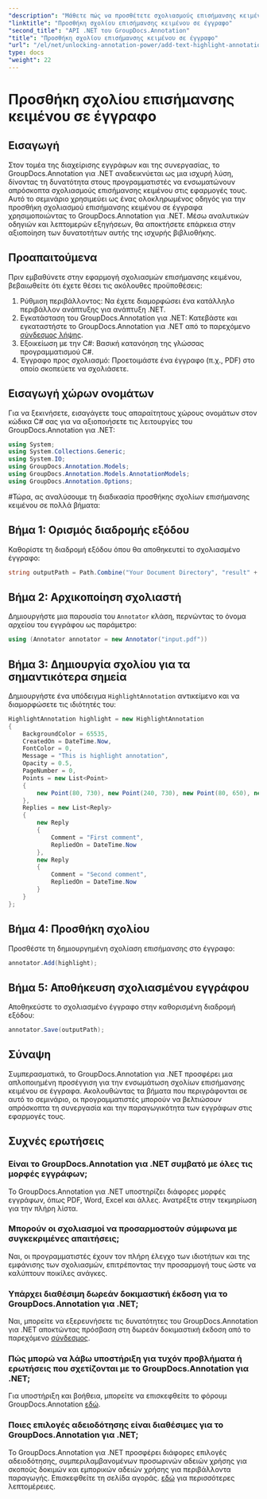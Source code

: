 ```yaml
---
"description": "Μάθετε πώς να προσθέτετε σχολιασμούς επισήμανσης κειμένου σε έγγραφα χρησιμοποιώντας το GroupDocs.Annotation για .NET. Βελτιώστε τη συνεργασία και την παραγωγικότητα με αυτό το ολοκληρωμένο εργαλείο."
"linktitle": "Προσθήκη σχολίου επισήμανσης κειμένου σε έγγραφο"
"second_title": "API .NET του GroupDocs.Annotation"
"title": "Προσθήκη σχολίου επισήμανσης κειμένου σε έγγραφο"
"url": "/el/net/unlocking-annotation-power/add-text-highlight-annotation/"
type: docs
"weight": 22
---
```


# Προσθήκη σχολίου επισήμανσης κειμένου σε έγγραφο

## Εισαγωγή
Στον τομέα της διαχείρισης εγγράφων και της συνεργασίας, το GroupDocs.Annotation για .NET αναδεικνύεται ως μια ισχυρή λύση, δίνοντας τη δυνατότητα στους προγραμματιστές να ενσωματώνουν απρόσκοπτα σχολιασμούς επισήμανσης κειμένου στις εφαρμογές τους. Αυτό το σεμινάριο χρησιμεύει ως ένας ολοκληρωμένος οδηγός για την προσθήκη σχολιασμού επισήμανσης κειμένου σε έγγραφα χρησιμοποιώντας το GroupDocs.Annotation για .NET. Μέσω αναλυτικών οδηγιών και λεπτομερών εξηγήσεων, θα αποκτήσετε επάρκεια στην αξιοποίηση των δυνατοτήτων αυτής της ισχυρής βιβλιοθήκης.
## Προαπαιτούμενα
Πριν εμβαθύνετε στην εφαρμογή σχολιασμών επισήμανσης κειμένου, βεβαιωθείτε ότι έχετε θέσει τις ακόλουθες προϋποθέσεις:
1. Ρύθμιση περιβάλλοντος: Να έχετε διαμορφώσει ένα κατάλληλο περιβάλλον ανάπτυξης για ανάπτυξη .NET.
2. Εγκατάσταση του GroupDocs.Annotation για .NET: Κατεβάστε και εγκαταστήστε το GroupDocs.Annotation για .NET από το παρεχόμενο [σύνδεσμος λήψης](https://releases.groupdocs.com/annotation/net/).
3. Εξοικείωση με την C#: Βασική κατανόηση της γλώσσας προγραμματισμού C#.
4. Έγγραφο προς σχολιασμό: Προετοιμάστε ένα έγγραφο (π.χ., PDF) στο οποίο σκοπεύετε να σχολιάσετε.

## Εισαγωγή χώρων ονομάτων
Για να ξεκινήσετε, εισαγάγετε τους απαραίτητους χώρους ονομάτων στον κώδικα C# σας για να αξιοποιήσετε τις λειτουργίες του GroupDocs.Annotation για .NET:
```csharp
using System;
using System.Collections.Generic;
using System.IO;
using GroupDocs.Annotation.Models;
using GroupDocs.Annotation.Models.AnnotationModels;
using GroupDocs.Annotation.Options;
```
#Τώρα, ας αναλύσουμε τη διαδικασία προσθήκης σχολίων επισήμανσης κειμένου σε πολλά βήματα:
## Βήμα 1: Ορισμός διαδρομής εξόδου
Καθορίστε τη διαδρομή εξόδου όπου θα αποθηκευτεί το σχολιασμένο έγγραφο:
```csharp
string outputPath = Path.Combine("Your Document Directory", "result" + Path.GetExtension("input.pdf"));
```
## Βήμα 2: Αρχικοποίηση σχολιαστή
Δημιουργήστε μια παρουσία του `Annotator` κλάση, περνώντας το όνομα αρχείου του εγγράφου ως παράμετρο:
```csharp
using (Annotator annotator = new Annotator("input.pdf"))
```
## Βήμα 3: Δημιουργία σχολίου για τα σημαντικότερα σημεία
Δημιουργήστε ένα υπόδειγμα `HighlightAnnotation` αντικείμενο και να διαμορφώσετε τις ιδιότητές του:
```csharp
HighlightAnnotation highlight = new HighlightAnnotation
{
    BackgroundColor = 65535,
    CreatedOn = DateTime.Now,
    FontColor = 0,
    Message = "This is highlight annotation",
    Opacity = 0.5,
    PageNumber = 0,
    Points = new List<Point>
    {
        new Point(80, 730), new Point(240, 730), new Point(80, 650), new Point(240, 650)
    },
    Replies = new List<Reply>
    {
        new Reply
        {
            Comment = "First comment",
            RepliedOn = DateTime.Now
        },
        new Reply
        {
            Comment = "Second comment",
            RepliedOn = DateTime.Now
        }
    }
};
```
## Βήμα 4: Προσθήκη σχολίου
Προσθέστε τη δημιουργημένη σχολίαση επισήμανσης στο έγγραφο:
```csharp
annotator.Add(highlight);
```
## Βήμα 5: Αποθήκευση σχολιασμένου εγγράφου
Αποθηκεύστε το σχολιασμένο έγγραφο στην καθορισμένη διαδρομή εξόδου:
```csharp
annotator.Save(outputPath);
```

## Σύναψη
Συμπερασματικά, το GroupDocs.Annotation για .NET προσφέρει μια απλοποιημένη προσέγγιση για την ενσωμάτωση σχολίων επισήμανσης κειμένου σε έγγραφα. Ακολουθώντας τα βήματα που περιγράφονται σε αυτό το σεμινάριο, οι προγραμματιστές μπορούν να βελτιώσουν απρόσκοπτα τη συνεργασία και την παραγωγικότητα των εγγράφων στις εφαρμογές τους.
## Συχνές ερωτήσεις
### Είναι το GroupDocs.Annotation για .NET συμβατό με όλες τις μορφές εγγράφων;
Το GroupDocs.Annotation για .NET υποστηρίζει διάφορες μορφές εγγράφων, όπως PDF, Word, Excel και άλλες. Ανατρέξτε στην τεκμηρίωση για την πλήρη λίστα.
### Μπορούν οι σχολιασμοί να προσαρμοστούν σύμφωνα με συγκεκριμένες απαιτήσεις;
Ναι, οι προγραμματιστές έχουν τον πλήρη έλεγχο των ιδιοτήτων και της εμφάνισης των σχολιασμών, επιτρέποντας την προσαρμογή τους ώστε να καλύπτουν ποικίλες ανάγκες.
### Υπάρχει διαθέσιμη δωρεάν δοκιμαστική έκδοση για το GroupDocs.Annotation για .NET;
Ναι, μπορείτε να εξερευνήσετε τις δυνατότητες του GroupDocs.Annotation για .NET αποκτώντας πρόσβαση στη δωρεάν δοκιμαστική έκδοση από το παρεχόμενο [σύνδεσμος](https://releases.groupdocs.com/).
### Πώς μπορώ να λάβω υποστήριξη για τυχόν προβλήματα ή ερωτήσεις που σχετίζονται με το GroupDocs.Annotation για .NET;
Για υποστήριξη και βοήθεια, μπορείτε να επισκεφθείτε το φόρουμ GroupDocs.Annotation [εδώ](https://forum.groupdocs.com/c/annotation/10).
### Ποιες επιλογές αδειοδότησης είναι διαθέσιμες για το GroupDocs.Annotation για .NET;
Το GroupDocs.Annotation για .NET προσφέρει διάφορες επιλογές αδειοδότησης, συμπεριλαμβανομένων προσωρινών αδειών χρήσης για σκοπούς δοκιμών και εμπορικών αδειών χρήσης για περιβάλλοντα παραγωγής. Επισκεφθείτε τη σελίδα αγοράς. [εδώ](https://purchase.groupdocs.com/buy) για περισσότερες λεπτομέρειες.